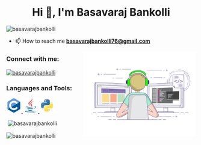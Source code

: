<h1 align="center">Hi 👋, I'm Basavaraj Bankolli</h1>
<p align="left"> <img src="https://komarev.com/ghpvc/?username=basavarajbankolli&label=Profile%20views&color=0e75b6&style=flat" alt="basavarajbankolli" /> </p>

- 📫 How to reach me **basavarajbankolli76@gmail.com**
  
<img align="right" alt="Coding" width="300" src="https://raw.githubusercontent.com/devSouvik/devSouvik/master/gif3.gif">


<h3 align="left">Connect with me:</h3>
<p align="left">
<a href="https://www.leetcode.com/basavarajbankolli" target="blank"><img align="center" src="https://raw.githubusercontent.com/rahuldkjain/github-profile-readme-generator/master/src/images/icons/Social/leet-code.svg" alt="basavarajbankolli" height="30" width="40" /></a>
</p>

<h3 align="left">Languages and Tools:</h3>
<p align="left"> <a href="https://www.cprogramming.com/" target="_blank" rel="noreferrer"> <img src="https://raw.githubusercontent.com/devicons/devicon/master/icons/c/c-original.svg" alt="c" width="40" height="40"/> </a> <a href="https://www.java.com" target="_blank" rel="noreferrer"> <img src="https://raw.githubusercontent.com/devicons/devicon/master/icons/java/java-original.svg" alt="java" width="40" height="40"/> </a> <a href="https://www.python.org" target="_blank" rel="noreferrer"> <img src="https://raw.githubusercontent.com/devicons/devicon/master/icons/python/python-original.svg" alt="python" width="40" height="40"/> </a> </p>

 
<p>&nbsp;<img align="center" src="https://github-readme-stats.vercel.app/api?username=basavarajbankolli&show_icons=true&locale=en" alt="basavarajbankolli" /></p>

<p><img align="center" src="https://github-readme-streak-stats.herokuapp.com/?user=basavarajbankolli&" alt="basavarajbankolli" /></p>
